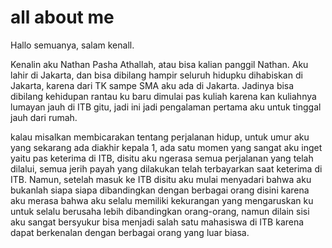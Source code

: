 # all about me

Hallo semuanya, salam kenall.

Kenalin aku Nathan Pasha Athallah, atau bisa kalian panggil Nathan. Aku lahir di Jakarta, dan bisa dibilang hampir seluruh hidupku dihabiskan di Jakarta, karena dari TK sampe SMA aku ada di Jakarta. Jadinya bisa dibilang kehidupan rantau ku baru dimulai pas kuliah karena kan kuliahnya lumayan jauh di ITB gitu, jadi ini jadi pengalaman pertama aku untuk tinggal jauh dari rumah.

kalau misalkan membicarakan tentang perjalanan hidup, untuk umur aku yang sekarang ada diakhir kepala 1, ada satu momen yang sangat aku inget yaitu pas keterima di ITB, disitu aku ngerasa semua perjalanan yang telah dilalui, semua jerih payah yang dilakukan telah terbayarkan saat keterima di ITB. Namun, setelah masuk ke ITB disitu aku mulai menyadari bahwa aku bukanlah siapa siapa dibandingkan dengan berbagai orang disini karena aku merasa bahwa aku selalu memiliki kekurangan yang mengaruskan ku untuk selalu berusaha lebih dibandingkan orang-orang, namun dilain sisi aku sangat bersyukur bisa menjadi salah satu mahasiswa di ITB karena dapat berkenalan dengan berbagai orang yang luar biasa.
